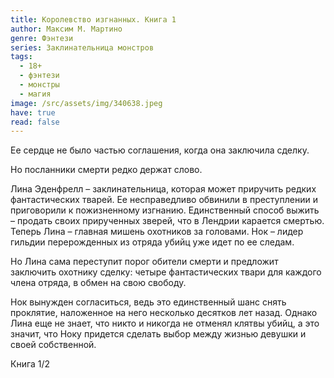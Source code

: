 ```yaml
---
title: Королевство изгнанных. Книга 1
author: Максим М. Мартино
genre: Фэнтези
series: Заклинательница монстров
tags:
  - 18+
  - фэнтези
  - монстры
  - магия
image: /src/assets/img/340638.jpeg
have: true
read: false
---
```

Ее сердце не было частью соглашения, когда она заключила сделку.

Но посланники смерти редко держат слово.

Лина Эденфрелл – заклинательница, которая может приручить редких фантастических тварей. Ее несправедливо обвинили в преступлении и приговорили к пожизненному изгнанию. Единственный способ выжить – продать своих прирученных зверей, что в Лендрии карается смертью. Теперь Лина – главная мишень охотников за головами. Нок – лидер гильдии перерожденных из отряда убийц уже идет по ее следам.

Но Лина сама переступит порог обители смерти и предложит заключить охотнику сделку: четыре фантастических твари для каждого члена отряда, в обмен на свою свободу.

Нок вынужден согласиться, ведь это единственный шанс снять проклятие, наложенное на него несколько десятков лет назад. Однако Лина еще не знает, что никто и никогда не отменял клятвы убийц, а это значит, что Ноку придется сделать выбор между жизнью девушки и своей собственной.

Книга 1/2
